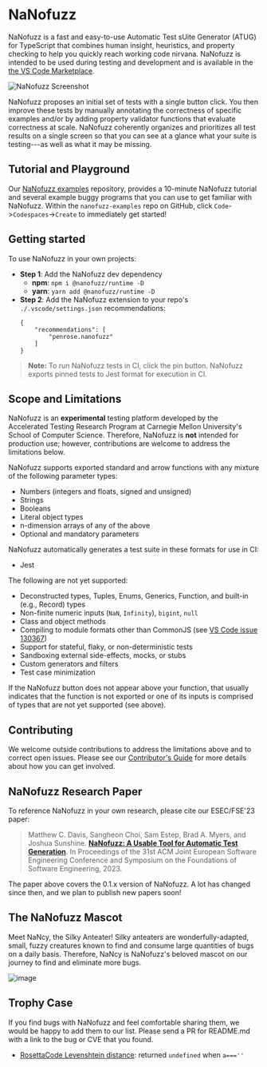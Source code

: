 # NaNofuzz

NaNofuzz is a fast and easy-to-use Automatic Test sUite Generator (ATUG) for TypeScript that combines human insight, heuristics, and property checking to help you quickly reach working code nirvana. NaNofuzz is intended to be used during testing and development and is available in the [the VS Code Marketplace](https://marketplace.visualstudio.com/items?itemName=penrose.nanofuzz).

![NaNofuzz Screenshot](https://github.com/user-attachments/assets/7655c0c7-96ee-4251-b383-77023c68f3da)

NaNofuzz proposes an initial set of tests with a single button click. You then improve these tests by manually annotating the correctness of specific examples and/or by adding property validator functions that evaluate correctness at scale. NaNofuzz coherently organizes and prioritizes all test results on a single screen so that you can see at a glance what your suite is testing---as well as what it may be missing. 

## Tutorial and Playground

Our [NaNofuzz examples](https://github.com/nanofuzz/nanofuzz-examples/) repository, provides a 10-minute NaNofuzz tutorial and several example buggy programs that you can use to get familiar with NaNofuzz. Within the `nanofuzz-examples` repo on GitHub, click `Code`->`Codespaces`->`Create` to immediately get started!

## Getting started

To use NaNofuzz in your own projects: 

- **Step 1**: Add the NaNofuzz dev dependency
    - **npm**: `npm i @nanofuzz/runtime -D`
    - **yarn**: `yarn add @nanofuzz/runtime -D`
- **Step 2**: Add the NaNofuzz extension to your repo's `./.vscode/settings.json` recommendations:
    ```
    {
        "recommendations": [
            "penrose.nanofuzz"
        ]
    }
    ```

> **Note:** To run NaNofuzz tests in CI, click the pin button. NaNofuzz exports pinned tests to Jest format for execution in CI.

## Scope and Limitations

NaNofuzz is an **experimental** testing platform developed by the Accelerated Testing Research Program at Carnegie Mellon University's School of Computer Science. Therefore, NaNofuzz is **not** intended for production use; however, contributions are welcome to address the limitations below. 

NaNofuzz supports exported standard and arrow functions with any mixture of the following parameter types:
 - Numbers (integers and floats, signed and unsigned)
 - Strings
 - Booleans
 - Literal object types
 - n-dimension arrays of any of the above
 - Optional and mandatory parameters

NaNofuzz automatically generates a test suite in these formats for use in CI:
 - Jest

The following are not yet supported:
 - Deconstructed types, Tuples, Enums, Generics, Function, and built-in (e.g., Record) types
 - Non-finite numeric inputs (`NaN`, `Infinity`), `bigint`, `null`
 - Class and object methods
 - Compiling to module formats other than CommonJS (see [VS Code issue 130367](https://github.com/microsoft/vscode/issues/130367))
 - Support for stateful, flaky, or non-deterministic tests
 - Sandboxing external side-effects, mocks, or stubs
 - Custom generators and filters
 - Test case minimization

If the NaNofuzz button does not appear above your function, that usually indicates that the function is not exported or one of its inputs is comprised of types that are not yet supported (see above).

## Contributing

We welcome outside contributions to address the limitations above and to correct open issues. 
Please see our [Contributor's Guide](https://github.com/nanofuzz/nanofuzz/blob/main/CONTRIBUTING.md) for more details about how you can get involved.

## NaNofuzz Research Paper

To reference NaNofuzz in your own research, please cite our ESEC/FSE'23 paper:

> Matthew C. Davis, Sangheon Choi, Sam Estep, Brad A. Myers, and Joshua Sunshine. **[NaNofuzz: A Usable Tool for Automatic Test Generation](https://dl.acm.org/doi/10.1145/3611643.3616327)**. In Proceedings of the 31st ACM Joint European Software Engineering Conference and Symposium on the Foundations of Software Engineering, 2023.

The paper above covers the 0.1.x version of NaNofuzz. A lot has changed since then, and we plan to publish new papers soon!

## The NaNofuzz Mascot

Meet NaNcy, the Silky Anteater! Silky anteaters are wonderfully-adapted, small, fuzzy creatures known to find and consume large quantities of bugs on a daily basis. Therefore, NaNcy is NaNofuzz's beloved mascot on our journey to find and eliminate more bugs.

![image](https://avatars.githubusercontent.com/u/136026223?s=200&v=4)

## Trophy Case
If you find bugs with NaNofuzz and feel comfortable sharing them, we would be happy to add them to our list. 
Please send a PR for README.md with a link to the bug or CVE that you found.

- [RosettaCode Levenshtein distance](https://rosettacode.org/wiki/Levenshtein_distance?oldid=371462): returned `undefined` when `a===''`




